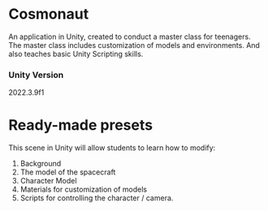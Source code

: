 # Сosmonaut
An application in Unity, created to conduct a master class for teenagers. The master class includes customization of models and environments. And also teaches basic Unity Scripting skills.

### Unity Version
2022.3.9f1

# Ready-made presets
This scene in Unity will allow students to learn how to modify:
1. Background
2. The model of the spacecraft 
3. Character Model
4. Materials for customization of models
5. Scripts for controlling the character / camera.
